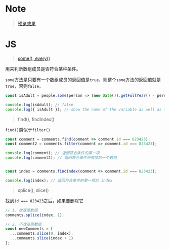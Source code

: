 Note
===

> [预览效果](https://wispamulet.github.io/js-practice/javascript30.com/07%20-%20Array%20Cardio%20Day%202/index.html)

JS
===

> [some(), every()](http://javascript.ruanyifeng.com/stdlib/array.html#toc17)

用来判断数组成员是否符合某种条件。

`some`方法是只要有一个数组成员的返回值是`true`，则整个`some`方法的返回值就是`true`，否则`false`。

```js
const isAdult = people.some(person => (new Date()).getFullYear() - person.year >= 19);

console.log(isAdult); // false
console.log({ isAdult }); // show the name of the variable as well as the value.
```

> find(), findIndex()

`find()`类似于`filter()`

```js
const comment = comments.find(comment => comment.id === 823423);
const comment2 = comments.filter(comment => comment.id === 823423);

console.log(comment); // 返回符合条件的第一项
console.log(comment2); // 返回符合条件所有项的一个数组


const index = comments.findIndex(comment => comment.id === 823423);

console.log(index); // 返回符合条件的第一项的 index
```

> splice(), slice()

找到`id === 823423`之后，如果要删除它

```js
// 1. 改变原数组
comments.splice(index, 1);

// 2. 不改变原数组
const newComments = [
  ...comments.slice(0, index),
  ...comments.slice(index + 1)
];

```

